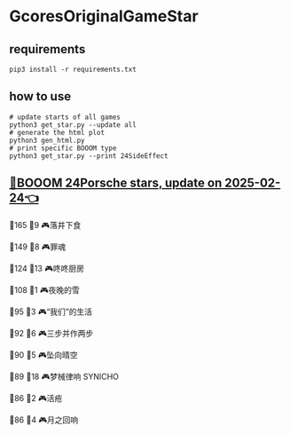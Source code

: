 # GcoresOriginalGameStar

## requirements
```
pip3 install -r requirements.txt
```

## how to use
```
# update starts of all games
python3 get_star.py --update all
# generate the html plot
python3 gen_html.py
# print specific BOOOM type
python3 get_star.py --print 24SideEffect
```

## [🔗BOOOM 24Porsche stars, update on 2025-02-24👈](https://raw.githack.com/sichaozhang1112/GcoresOriginalGameStar/main/html/24Porsche.html) 
🌟165 👥9   🎮落井下食               

🌟149 👥8   🎮罪魂                 

🌟124 👥13  🎮咚咚厨房               

🌟108 👥1   🎮夜晚的雪               

🌟95  👥3   🎮“我们”的生活            

🌟92  👥6   🎮三步并作两步             

🌟90  👥5   🎮坠向晴空               

🌟89  👥18  🎮梦械律响 SYNICHO       

🌟86  👥2   🎮活疮                 

🌟86  👥4   🎮月之回响               


